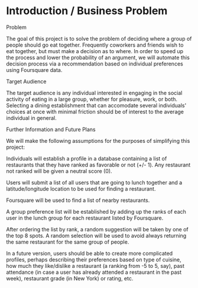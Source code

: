 # Introduction / Business Problem


Problem

The goal of this project is to solve the problem of deciding where a group of people should go eat together. Frequently coworkers and friends wish to eat together, but must make a decision as to where. In order to speed up the process and lower the probability of an argument, we will automate this decision process via a recommendation based on individual preferences using Foursquare data.

Target Audience

The target audience is any individual interested in engaging in the social activity of eating in a large group, whether for pleasure, work, or both. Selecting a dining establishment that can accomodate several individuals' choices at once with minimal friction should be of interest to the average individual in general.

Further Information and Future Plans

We will make the following assumptions for the purposes of simplifying this project:

Individuals will establish a profile in a database containing a list of restaurants that they have ranked as favorable or not (+/- 1). Any restaurant not ranked will be given a neutral score (0).

Users will submit a list of all users that are going to lunch together and a latitude/longitude location to be used for finding a restaurant.

Foursquare will be used to find a list of nearby restaurants.

A group preference list will be established by adding up the ranks of each user in the lunch group for each restaurant listed by Foursquare.

After ordering the list by rank, a random suggestion will be taken by one of the top 8 spots. A random selection will be used to avoid always returning the same restaurant for the same group of people.

In a future version, users should be able to create more complicated profiles, perhaps describing their preferences based on type of cuisine, how much they like/dislike a restaurant (a ranking from -5 to 5, say), past attendance (in case a user has already attended a restaurant in the past week), restaurant grade (in New York) or rating, etc.
